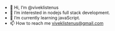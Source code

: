 - 👋 Hi, I’m @viveklistenus
- 👀 I’m interested in nodejs full stack development.
- 🌱 I’m currently learning javaScript.
- 📫 How to reach me viveklistenus@gmail.com

<!---
viveklistenus/viveklistenus is a ✨ special ✨ repository because its `README.md` (this file) appears on your GitHub profile.
You can click the Preview link to take a look at your changes.
--->
